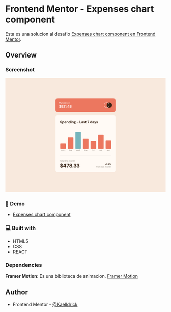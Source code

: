 # Frontend Mentor - Expenses chart component

Esta es una solucion al desafio [Expenses chart component en Frontend Mentor](https://www.frontendmentor.io/challenges/expenses-chart-component-e7yJBUdjwt).

## Overview

### Screenshot

![](./screenshot.png)

### 🚀 Demo

- [Expenses chart component](https://kaelldrick.github.io/Expenses-chart-component/)

### 💻 Built with

- HTML5
- CSS
- REACT

### Dependencies

**Framer Motion**: Es una biblioteca de animacion. [Framer Motion](https://www.framer.com/motion/)

## Author

- Frontend Mentor - [@Kaelldrick](https://www.frontendmentor.io/profile/Kaelldrick)